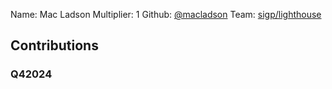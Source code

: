 Name: Mac Ladson
Multiplier: 1
Github: [@macladson](https://github.com/macladson)
Team: [sigp/lighthouse](https://github.com/sigp/lighthouse/pulls?q=author%3Amacladson)

## Contributions
### Q42024
